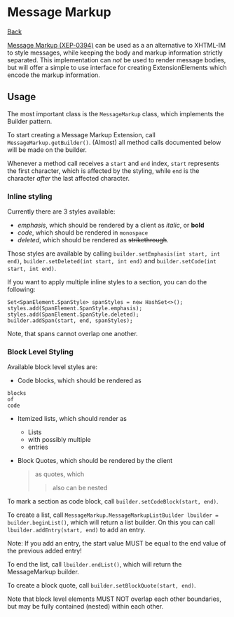 Message Markup
==============

[Back](index.md)

[Message Markup (XEP-0394)](https://xmpp.org/extensions/xep-0394.html) can be used as a an alternative to XHTML-IM to style messages, while keeping the body and markup information strictly separated.
This implementation can *not* be used to render message bodies, but will offer a simple to use interface for creating ExtensionElements which encode the markup information.

## Usage

The most important class is the `MessageMarkup` class, which implements the Builder pattern.

To start creating a Message Markup Extension, call `MessageMarkup.getBuilder()`.
(Almost) all method calls documented below will be made on the builder.

Whenever a method call receives a `start` and `end` index, `start` represents the first character, which is affected by the styling, while `end` is the character *after* the last affected character.

### Inline styling

Currently there are 3 styles available:
* *emphasis*, which should be rendered by a client as *italic*, or **bold**
* *code*, which should be rendered in `monospace`
* *deleted*, which should be rendered as ~~strikethrough~~.

Those styles are available by calling `builder.setEmphasis(int start, int end)`,
`builder.setDeleted(int start, int end)` and `builder.setCode(int start, int end)`.

If you want to apply multiple inline styles to a section, you can do the following:
```
Set<SpanElement.SpanStyle> spanStyles = new HashSet<>();
styles.add(SpanElement.SpanStyle.emphasis);
styles.add(SpanElement.SpanStyle.deleted);
builder.addSpan(start, end, spanStyles);
```

Note, that spans cannot overlap one another.

### Block Level Styling

Available block level styles are:
* Code blocks, which should be rendered as
```
blocks
of
code
```

* Itemized lists, which should render as
  * Lists
  * with possibly multiple
  * entries

* Block Quotes, which should be rendered by the client
  > as quotes, which
  >> also can be nested

To mark a section as code block, call `builder.setCodeBlock(start, end)`.

To create a list, call `MessageMarkup.MessageMarkupListBuilder lbuilder = builder.beginList()`, which will return a list builder.
On this you can call `lbuilder.addEntry(start, end)` to add an entry.

Note: If you add an entry, the start value MUST be equal to the end value of the previous added entry!

To end the list, call `lbuilder.endList()`, which will return the MessageMarkup builder.

To create a block quote, call `builder.setBlockQuote(start, end)`.

Note that block level elements MUST NOT overlap each other boundaries, but may be fully contained (nested) within each other.